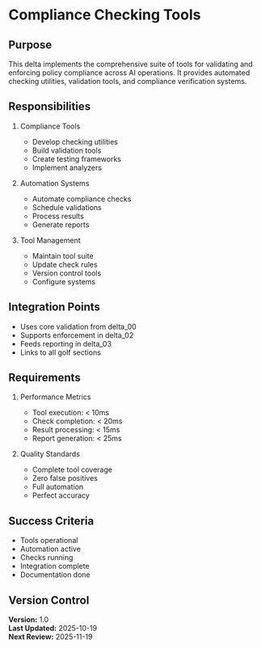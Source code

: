 # Compliance Checking Tools

## Purpose

This delta implements the comprehensive suite of tools for validating and enforcing policy compliance across AI operations. It provides automated checking utilities, validation tools, and compliance verification systems.

## Responsibilities

1. Compliance Tools
   - Develop checking utilities
   - Build validation tools
   - Create testing frameworks
   - Implement analyzers

2. Automation Systems
   - Automate compliance checks
   - Schedule validations
   - Process results
   - Generate reports

3. Tool Management
   - Maintain tool suite
   - Update check rules
   - Version control tools
   - Configure systems

## Integration Points

- Uses core validation from delta_00
- Supports enforcement in delta_02
- Feeds reporting in delta_03
- Links to all golf sections

## Requirements

1. Performance Metrics
   - Tool execution: < 10ms
   - Check completion: < 20ms
   - Result processing: < 15ms
   - Report generation: < 25ms

2. Quality Standards
   - Complete tool coverage
   - Zero false positives
   - Full automation
   - Perfect accuracy

## Success Criteria

- Tools operational
- Automation active
- Checks running
- Integration complete
- Documentation done

## Version Control

**Version:** 1.0  
**Last Updated:** 2025-10-19  
**Next Review:** 2025-11-19